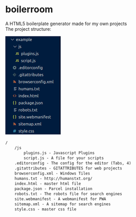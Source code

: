 # boilerroom
A HTML5 boilerplate generator made for my own projects<br>
The project structure:

![Screenshot](https://raw.githubusercontent.com/ProgramistaZpolski/boilerroom/master/Screenshot%20from%202021-01-25%2017-08-14.png)

```
/
	/js
		plugins.js - Javascript Plugins
		script.js - A file for your scripts
	.editorconfig - The config for the editor (Tabs, 4)
	.gitattributes - GITATTRIBUTES for web projects
	browserconfig.xml - Windows Tiles
	humans.txt - http://humanstxt.org/
	index.html - master html file
	package.json - Parcel installation
	robots.txt - The robots file for search engines
	site.webmanifest - A webmanifest for PWA
	sitemap.xml - A sitemap for search engines
	style.css - master css file
```
